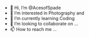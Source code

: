 - 👋 Hi, I’m @AcesofSpade
- 👀 I’m interested in Photography and 
- 🌱 I’m currently learning Coding
- 💞️ I’m looking to collaborate on ...
- 📫 How to reach me ...

<!---
AcesofSpade/AcesofSpade is a ✨ special ✨ repository because its `README.md` (this file) appears on your GitHub profile.
You can click the Preview link to take a look at your changes.
--->
